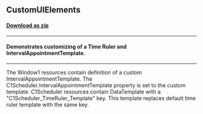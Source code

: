 ## CustomUIElements
#### [Download as zip](https://grapecity.github.io/DownGit/#/home?url=https://github.com/GrapeCity/ComponentOne-WPF-Samples/tree/master/NET_4.5.2/C1.WPF.Schedule/VB/CustomUIElements)
____
#### Demonstrates customizing of a Time Ruler and IntervalAppointmentTemplate.
____
The Window1 resources contain definition of a custom IntervalAppointmentTemplate. 
The C1Scheduler.IntervalAppointmentTemplate property is set to the custom template.
C1Scheduler resources contain DataTemplate with a "C1Scheduler_TimeRuler_Template" key.
This template replaces default time ruler template with the same key.
